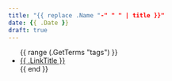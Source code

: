 ```yaml
---
title: "{{ replace .Name "-" " " | title }}"
date: {{ .Date }}
draft: true
---
```


<ul>
    {{ range (.GetTerms "tags") }}
        <li><a href="{{ .Permalink }}">{{ .LinkTitle }}</a></li>
   {{ end }}
</ul>